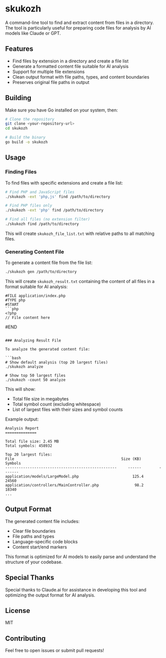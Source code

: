 # skukozh

A command-line tool to find and extract content from files in a directory. The tool is particularly useful for preparing code files for analysis by AI models like Claude or GPT.

## Features

- Find files by extension in a directory and create a file list
- Generate a formatted content file suitable for AI analysis
- Support for multiple file extensions
- Clean output format with file paths, types, and content boundaries
- Preserves original file paths in output

## Building

Make sure you have Go installed on your system, then:

```bash
# Clone the repository
git clone <your-repository-url>
cd skukozh

# Build the binary
go build -o skukozh
```

## Usage

### Finding Files

To find files with specific extensions and create a file list:

```bash
# Find PHP and JavaScript files
./skukozh -ext 'php,js' find /path/to/directory

# Find PHP files only
./skukozh -ext 'php' find /path/to/directory

# Find all files (no extension filter)
./skukozh find /path/to/directory
```

This will create `skukozh_file_list.txt` with relative paths to all matching files.

### Generating Content File

To generate a content file from the file list:

```bash
./skukozh gen /path/to/directory
```

This will create `skukozh_result.txt` containing the content of all files in a format suitable for AI analysis:

```
#FILE application/index.php
#TYPE php
#START
```php
<?php
// File content here
```
#END
```

### Analyzing Result File

To analyze the generated content file:

```bash
# Show default analysis (top 20 largest files)
./skukozh analyze

# Show top 50 largest files
./skukozh -count 50 analyze
```

This will show:
- Total file size in megabytes
- Total symbol count (excluding whitespace)
- List of largest files with their sizes and symbol counts

Example output:
```
Analysis Report
==============

Total file size: 2.45 MB
Total symbols: 458932

Top 20 largest files:
File                                                Size (KB)        Symbols
--------------------------------------------------     ------        -------
application/models/LargeModel.php                        125.4         24560
application/controllers/MainController.php                98.2         18340
...
```

## Output Format

The generated content file includes:
- Clear file boundaries
- File paths and types
- Language-specific code blocks
- Content start/end markers

This format is optimized for AI models to easily parse and understand the structure of your codebase.

## Special Thanks

Special thanks to Claude.ai for assistance in developing this tool and optimizing the output format for AI analysis.

## License

MIT

## Contributing

Feel free to open issues or submit pull requests!
